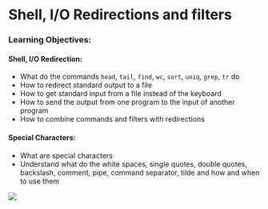 # Shell, I/O Redirections and filters
### Learning Objectives:
#### Shell, I/O Redirection:
* What do the commands `head`, `tail`, `find`, `wc`, `sort`, `uniq`, `grep`, `tr` do
* How to redirect standard output to a file
* How to get standard input from a file instead of the keyboard
* How to send the output from one program to the input of another program
* How to combine commands and filters with redirections
#### Special Characters:
* What are special characters
* Understand what do the white spaces, single quotes, double quotes, backslash, comment, pipe, command separator, tilde and how and when to use them
<img src="https://www.holbertonschool.com/holberton-logo.png">
